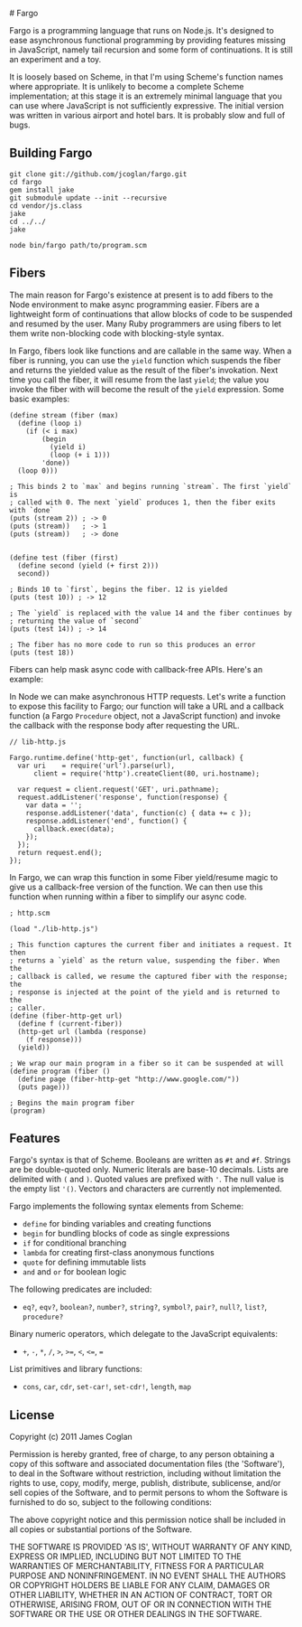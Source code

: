 # Fargo

Fargo is a programming language that runs on Node.js. It's designed to ease
asynchronous functional programming by providing features missing in JavaScript,
namely tail recursion and some form of continuations. It is still an experiment
and a toy.

It is loosely based on Scheme, in that I'm using Scheme's function names where
appropriate. It is unlikely to become a complete Scheme implementation; at this
stage it is an extremely minimal language that you can use where JavaScript is
not sufficiently expressive. The initial version was written in various airport
and hotel bars. It is probably slow and full of bugs.


## Building Fargo

    git clone git://github.com/jcoglan/fargo.git
    cd fargo
    gem install jake
    git submodule update --init --recursive
    cd vendor/js.class
    jake
    cd ../../
    jake
    
    node bin/fargo path/to/program.scm


## Fibers

The main reason for Fargo's existence at present is to add fibers to the Node
environment to make async programming easier. Fibers are a lightweight form of
continuations that allow blocks of code to be suspended and resumed by the user.
Many Ruby programmers are using fibers to let them write non-blocking code with
blocking-style syntax.

In Fargo, fibers look like functions and are callable in the same way. When a
fiber is running, you can use the `yield` function which suspends the fiber and
returns the yielded value as the result of the fiber's invokation. Next time you
call the fiber, it will resume from the last `yield`; the value you invoke the
fiber with will become the result of the `yield` expression. Some basic examples:

    (define stream (fiber (max)
      (define (loop i)
        (if (< i max)
            (begin
              (yield i)
              (loop (+ i 1)))
            'done))
      (loop 0)))
    
    ; This binds 2 to `max` and begins running `stream`. The first `yield` is
    ; called with 0. The next `yield` produces 1, then the fiber exits with `done`
    (puts (stream 2)) ; -> 0
    (puts (stream))   ; -> 1
    (puts (stream))   ; -> done
    
    
    (define test (fiber (first)
      (define second (yield (+ first 2)))
      second))
    
    ; Binds 10 to `first`, begins the fiber. 12 is yielded
    (puts (test 10)) ; -> 12
    
    ; The `yield` is replaced with the value 14 and the fiber continues by
    ; returning the value of `second`
    (puts (test 14)) ; -> 14
    
    ; The fiber has no more code to run so this produces an error
    (puts (test 18))

Fibers can help mask async code with callback-free APIs. Here's an example:

In Node we can make asynchronous HTTP requests. Let's write a function to expose
this facility to Fargo; our function will take a URL and a callback function (a
Fargo `Procedure` object, not a JavaScript function) and invoke the callback
with the response body after requesting the URL.

    // lib-http.js
    
    Fargo.runtime.define('http-get', function(url, callback) {
      var uri    = require('url').parse(url),
          client = require('http').createClient(80, uri.hostname);
      
      var request = client.request('GET', uri.pathname);
      request.addListener('response', function(response) {
        var data = '';
        response.addListener('data', function(c) { data += c });
        response.addListener('end', function() {
          callback.exec(data);
        });
      });
      return request.end();
    });

In Fargo, we can wrap this function in some Fiber yield/resume magic to give us
a callback-free version of the function. We can then use this function when
running within a fiber to simplify our async code.

    ; http.scm
    
    (load "./lib-http.js")
    
    ; This function captures the current fiber and initiates a request. It then
    ; returns a `yield` as the return value, suspending the fiber. When the
    ; callback is called, we resume the captured fiber with the response; the
    ; response is injected at the point of the yield and is returned to the
    ; caller.
    (define (fiber-http-get url)
      (define f (current-fiber))
      (http-get url (lambda (response)
        (f response)))
      (yield))
    
    ; We wrap our main program in a fiber so it can be suspended at will
    (define program (fiber ()
      (define page (fiber-http-get "http://www.google.com/"))
      (puts page)))
    
    ; Begins the main program fiber
    (program)


## Features

Fargo's syntax is that of Scheme. Booleans are written as `#t` and `#f`. Strings
are be double-quoted only. Numeric literals are base-10 decimals. Lists are
delimited with `(` and `)`. Quoted values are prefixed with `'`. The null value
is the empty list `'()`. Vectors and characters are currently not implemented.

Fargo implements the following syntax elements from Scheme:

* `define` for binding variables and creating functions
* `begin` for bundling blocks of code as single expressions
* `if` for conditional branching
* `lambda` for creating first-class anonymous functions
* `quote` for defining immutable lists
* `and` and `or` for boolean logic

The following predicates are included:

* `eq?`, `eqv?`, `boolean?`, `number?`, `string?`, `symbol?`,
  `pair?`, `null?`, `list?`, `procedure?`

Binary numeric operators, which delegate to the JavaScript equivalents:

* `+`, `-`, `*`, `/`, `>`, `>=`, `<`, `<=`, `=`

List primitives and library functions:

* `cons`, `car`, `cdr`, `set-car!`, `set-cdr!`, `length`, `map`


## License

Copyright (c) 2011 James Coglan

Permission is hereby granted, free of charge, to any person obtaining a copy of
this software and associated documentation files (the 'Software'), to deal in
the Software without restriction, including without limitation the rights to use,
copy, modify, merge, publish, distribute, sublicense, and/or sell copies of the
Software, and to permit persons to whom the Software is furnished to do so,
subject to the following conditions:

The above copyright notice and this permission notice shall be included in all
copies or substantial portions of the Software.

THE SOFTWARE IS PROVIDED 'AS IS', WITHOUT WARRANTY OF ANY KIND, EXPRESS OR
IMPLIED, INCLUDING BUT NOT LIMITED TO THE WARRANTIES OF MERCHANTABILITY, FITNESS
FOR A PARTICULAR PURPOSE AND NONINFRINGEMENT. IN NO EVENT SHALL THE AUTHORS OR
COPYRIGHT HOLDERS BE LIABLE FOR ANY CLAIM, DAMAGES OR OTHER LIABILITY, WHETHER
IN AN ACTION OF CONTRACT, TORT OR OTHERWISE, ARISING FROM, OUT OF OR IN
CONNECTION WITH THE SOFTWARE OR THE USE OR OTHER DEALINGS IN THE SOFTWARE.
